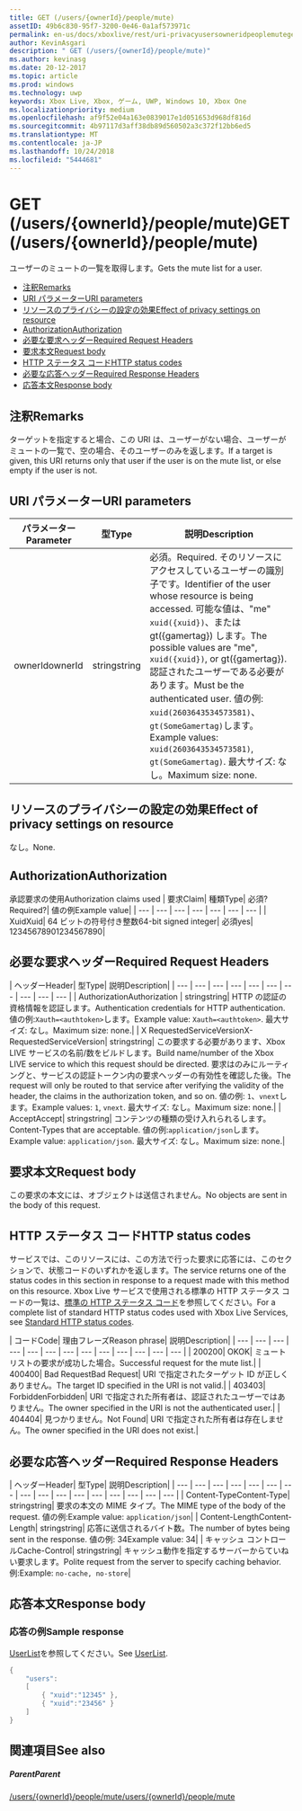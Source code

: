 ```yaml
---
title: GET (/users/{ownerId}/people/mute)
assetID: 49b6c830-95f7-3200-0e46-0a1af573971c
permalink: en-us/docs/xboxlive/rest/uri-privacyusersowneridpeoplemuteget.html
author: KevinAsgari
description: " GET (/users/{ownerId}/people/mute)"
ms.author: kevinasg
ms.date: 20-12-2017
ms.topic: article
ms.prod: windows
ms.technology: uwp
keywords: Xbox Live, Xbox, ゲーム, UWP, Windows 10, Xbox One
ms.localizationpriority: medium
ms.openlocfilehash: af9f52e04a163e0839017e1d051653d968df816d
ms.sourcegitcommit: 4b97117d3aff38db89d560502a3c372f12bb6ed5
ms.translationtype: MT
ms.contentlocale: ja-JP
ms.lasthandoff: 10/24/2018
ms.locfileid: "5444681"
---
```

# <a name="get-usersowneridpeoplemute"></a><span data-ttu-id="24165-104">GET (/users/{ownerId}/people/mute)</span><span class="sxs-lookup"><span data-stu-id="24165-104">GET (/users/{ownerId}/people/mute)</span></span>
<span data-ttu-id="24165-105">ユーザーのミュートの一覧を取得します。</span><span class="sxs-lookup"><span data-stu-id="24165-105">Gets the mute list for a user.</span></span>

  * [<span data-ttu-id="24165-106">注釈</span><span class="sxs-lookup"><span data-stu-id="24165-106">Remarks</span></span>](#ID4EQ)
  * [<span data-ttu-id="24165-107">URI パラメーター</span><span class="sxs-lookup"><span data-stu-id="24165-107">URI parameters</span></span>](#ID4EZ)
  * [<span data-ttu-id="24165-108">リソースのプライバシーの設定の効果</span><span class="sxs-lookup"><span data-stu-id="24165-108">Effect of privacy settings on resource</span></span>](#ID4EEB)
  * [<span data-ttu-id="24165-109">Authorization</span><span class="sxs-lookup"><span data-stu-id="24165-109">Authorization</span></span>](#ID4ENB)
  * [<span data-ttu-id="24165-110">必要な要求ヘッダー</span><span class="sxs-lookup"><span data-stu-id="24165-110">Required Request Headers</span></span>](#ID4ESC)
  * [<span data-ttu-id="24165-111">要求本文</span><span class="sxs-lookup"><span data-stu-id="24165-111">Request body</span></span>](#ID4EPE)
  * [<span data-ttu-id="24165-112">HTTP ステータス コード</span><span class="sxs-lookup"><span data-stu-id="24165-112">HTTP status codes</span></span>](#ID4E1E)
  * [<span data-ttu-id="24165-113">必要な応答ヘッダー</span><span class="sxs-lookup"><span data-stu-id="24165-113">Required Response Headers</span></span>](#ID4E3G)
  * [<span data-ttu-id="24165-114">応答本文</span><span class="sxs-lookup"><span data-stu-id="24165-114">Response body</span></span>](#ID4ETAAC)

<a id="ID4EQ"></a>


## <a name="remarks"></a><span data-ttu-id="24165-115">注釈</span><span class="sxs-lookup"><span data-stu-id="24165-115">Remarks</span></span>

<span data-ttu-id="24165-116">ターゲットを指定すると場合、この URI は、ユーザーがない場合、ユーザーがミュートの一覧で、空の場合、そのユーザーのみを返します。</span><span class="sxs-lookup"><span data-stu-id="24165-116">If a target is given, this URI returns only that user if the user is on the mute list, or else empty if the user is not.</span></span>

<a id="ID4EZ"></a>


## <a name="uri-parameters"></a><span data-ttu-id="24165-117">URI パラメーター</span><span class="sxs-lookup"><span data-stu-id="24165-117">URI parameters</span></span>

| <span data-ttu-id="24165-118">パラメーター</span><span class="sxs-lookup"><span data-stu-id="24165-118">Parameter</span></span>| <span data-ttu-id="24165-119">型</span><span class="sxs-lookup"><span data-stu-id="24165-119">Type</span></span>| <span data-ttu-id="24165-120">説明</span><span class="sxs-lookup"><span data-stu-id="24165-120">Description</span></span>|
| --- | --- | --- |
| <span data-ttu-id="24165-121">ownerId</span><span class="sxs-lookup"><span data-stu-id="24165-121">ownerId</span></span>| <span data-ttu-id="24165-122">string</span><span class="sxs-lookup"><span data-stu-id="24165-122">string</span></span>| <span data-ttu-id="24165-123">必須。</span><span class="sxs-lookup"><span data-stu-id="24165-123">Required.</span></span> <span data-ttu-id="24165-124">そのリソースにアクセスしているユーザーの識別子です。</span><span class="sxs-lookup"><span data-stu-id="24165-124">Identifier of the user whose resource is being accessed.</span></span> <span data-ttu-id="24165-125">可能な値は、"me" <code>xuid({xuid})</code>、または gt({gamertag}) します。</span><span class="sxs-lookup"><span data-stu-id="24165-125">The possible values are "me", <code>xuid({xuid})</code>, or gt({gamertag}).</span></span> <span data-ttu-id="24165-126">認証されたユーザーである必要があります。</span><span class="sxs-lookup"><span data-stu-id="24165-126">Must be the authenticated user.</span></span> <span data-ttu-id="24165-127">値の例: <code>xuid(2603643534573581)</code>、<code>gt(SomeGamertag)</code>します。</span><span class="sxs-lookup"><span data-stu-id="24165-127">Example values: <code>xuid(2603643534573581)</code>, <code>gt(SomeGamertag)</code>.</span></span> <span data-ttu-id="24165-128">最大サイズ: なし。</span><span class="sxs-lookup"><span data-stu-id="24165-128">Maximum size: none.</span></span> |

<a id="ID4EEB"></a>


## <a name="effect-of-privacy-settings-on-resource"></a><span data-ttu-id="24165-129">リソースのプライバシーの設定の効果</span><span class="sxs-lookup"><span data-stu-id="24165-129">Effect of privacy settings on resource</span></span>

<span data-ttu-id="24165-130">なし。</span><span class="sxs-lookup"><span data-stu-id="24165-130">None.</span></span>

<a id="ID4ENB"></a>


## <a name="authorization"></a><span data-ttu-id="24165-131">Authorization</span><span class="sxs-lookup"><span data-stu-id="24165-131">Authorization</span></span>

<span data-ttu-id="24165-132">承認要求の使用</span><span class="sxs-lookup"><span data-stu-id="24165-132">Authorization claims used</span></span> | <span data-ttu-id="24165-133">要求</span><span class="sxs-lookup"><span data-stu-id="24165-133">Claim</span></span>| <span data-ttu-id="24165-134">種類</span><span class="sxs-lookup"><span data-stu-id="24165-134">Type</span></span>| <span data-ttu-id="24165-135">必須?</span><span class="sxs-lookup"><span data-stu-id="24165-135">Required?</span></span>| <span data-ttu-id="24165-136">値の例</span><span class="sxs-lookup"><span data-stu-id="24165-136">Example value</span></span>|
| --- | --- | --- | --- | --- | --- | --- |
| <span data-ttu-id="24165-137">Xuid</span><span class="sxs-lookup"><span data-stu-id="24165-137">Xuid</span></span>| <span data-ttu-id="24165-138">64 ビットの符号付き整数</span><span class="sxs-lookup"><span data-stu-id="24165-138">64-bit signed integer</span></span>| <span data-ttu-id="24165-139">必須</span><span class="sxs-lookup"><span data-stu-id="24165-139">yes</span></span>| <span data-ttu-id="24165-140">1234567890</span><span class="sxs-lookup"><span data-stu-id="24165-140">1234567890</span></span>|

<a id="ID4ESC"></a>


## <a name="required-request-headers"></a><span data-ttu-id="24165-141">必要な要求ヘッダー</span><span class="sxs-lookup"><span data-stu-id="24165-141">Required Request Headers</span></span>

| <span data-ttu-id="24165-142">ヘッダー</span><span class="sxs-lookup"><span data-stu-id="24165-142">Header</span></span>| <span data-ttu-id="24165-143">型</span><span class="sxs-lookup"><span data-stu-id="24165-143">Type</span></span>| <span data-ttu-id="24165-144">説明</span><span class="sxs-lookup"><span data-stu-id="24165-144">Description</span></span>|
| --- | --- | --- | --- | --- | --- | --- | --- | --- | --- |
| <span data-ttu-id="24165-145">Authorization</span><span class="sxs-lookup"><span data-stu-id="24165-145">Authorization</span></span> | <span data-ttu-id="24165-146">string</span><span class="sxs-lookup"><span data-stu-id="24165-146">string</span></span>| <span data-ttu-id="24165-147">HTTP の認証の資格情報を認証します。</span><span class="sxs-lookup"><span data-stu-id="24165-147">Authentication credentials for HTTP authentication.</span></span> <span data-ttu-id="24165-148">値の例:<code>Xauth=&lt;authtoken></code>します。</span><span class="sxs-lookup"><span data-stu-id="24165-148">Example value: <code>Xauth=&lt;authtoken></code>.</span></span> <span data-ttu-id="24165-149">最大サイズ: なし。</span><span class="sxs-lookup"><span data-stu-id="24165-149">Maximum size: none.</span></span>|
| <span data-ttu-id="24165-150">X RequestedServiceVersion</span><span class="sxs-lookup"><span data-stu-id="24165-150">X-RequestedServiceVersion</span></span>| <span data-ttu-id="24165-151">string</span><span class="sxs-lookup"><span data-stu-id="24165-151">string</span></span>| <span data-ttu-id="24165-152">この要求する必要があります、Xbox LIVE サービスの名前/数をビルドします。</span><span class="sxs-lookup"><span data-stu-id="24165-152">Build name/number of the Xbox LIVE service to which this request should be directed.</span></span> <span data-ttu-id="24165-153">要求はのみにルーティングと、サービスの認証トークン内の要求ヘッダーの有効性を確認した後。</span><span class="sxs-lookup"><span data-stu-id="24165-153">The request will only be routed to that service after verifying the validity of the header, the claims in the authorization token, and so on.</span></span> <span data-ttu-id="24165-154">値の例: <code>1</code>、<code>vnext</code>します。</span><span class="sxs-lookup"><span data-stu-id="24165-154">Example values: <code>1</code>, <code>vnext</code>.</span></span> <span data-ttu-id="24165-155">最大サイズ: なし。</span><span class="sxs-lookup"><span data-stu-id="24165-155">Maximum size: none.</span></span>|
| <span data-ttu-id="24165-156">Accept</span><span class="sxs-lookup"><span data-stu-id="24165-156">Accept</span></span>| <span data-ttu-id="24165-157">string</span><span class="sxs-lookup"><span data-stu-id="24165-157">string</span></span>| <span data-ttu-id="24165-158">コンテンツの種類の受け入れられるします。</span><span class="sxs-lookup"><span data-stu-id="24165-158">Content-Types that are acceptable.</span></span> <span data-ttu-id="24165-159">値の例:<code>application/json</code>します。</span><span class="sxs-lookup"><span data-stu-id="24165-159">Example value: <code>application/json</code>.</span></span> <span data-ttu-id="24165-160">最大サイズ: なし。</span><span class="sxs-lookup"><span data-stu-id="24165-160">Maximum size: none.</span></span>|

<a id="ID4EPE"></a>


## <a name="request-body"></a><span data-ttu-id="24165-161">要求本文</span><span class="sxs-lookup"><span data-stu-id="24165-161">Request body</span></span>

<span data-ttu-id="24165-162">この要求の本文には、オブジェクトは送信されません。</span><span class="sxs-lookup"><span data-stu-id="24165-162">No objects are sent in the body of this request.</span></span>

<a id="ID4E1E"></a>


## <a name="http-status-codes"></a><span data-ttu-id="24165-163">HTTP ステータス コード</span><span class="sxs-lookup"><span data-stu-id="24165-163">HTTP status codes</span></span>

<span data-ttu-id="24165-164">サービスでは、このリソースには、この方法で行った要求に応答には、このセクションで、状態コードのいずれかを返します。</span><span class="sxs-lookup"><span data-stu-id="24165-164">The service returns one of the status codes in this section in response to a request made with this method on this resource.</span></span> <span data-ttu-id="24165-165">Xbox Live サービスで使用される標準の HTTP ステータス コードの一覧は、[標準の HTTP ステータス コード](../../additional/httpstatuscodes.md)を参照してください。</span><span class="sxs-lookup"><span data-stu-id="24165-165">For a complete list of standard HTTP status codes used with Xbox Live Services, see [Standard HTTP status codes](../../additional/httpstatuscodes.md).</span></span>

| <span data-ttu-id="24165-166">コード</span><span class="sxs-lookup"><span data-stu-id="24165-166">Code</span></span>| <span data-ttu-id="24165-167">理由フレーズ</span><span class="sxs-lookup"><span data-stu-id="24165-167">Reason phrase</span></span>| <span data-ttu-id="24165-168">説明</span><span class="sxs-lookup"><span data-stu-id="24165-168">Description</span></span>|
| --- | --- | --- | --- | --- | --- | --- | --- | --- | --- | --- | --- | --- |
| <span data-ttu-id="24165-169">200</span><span class="sxs-lookup"><span data-stu-id="24165-169">200</span></span>| <span data-ttu-id="24165-170">OK</span><span class="sxs-lookup"><span data-stu-id="24165-170">OK</span></span>| <span data-ttu-id="24165-171">ミュート リストの要求が成功した場合。</span><span class="sxs-lookup"><span data-stu-id="24165-171">Successful request for the mute list.</span></span>|
| <span data-ttu-id="24165-172">400</span><span class="sxs-lookup"><span data-stu-id="24165-172">400</span></span>| <span data-ttu-id="24165-173">Bad Request</span><span class="sxs-lookup"><span data-stu-id="24165-173">Bad Request</span></span>| <span data-ttu-id="24165-174">URI で指定されたターゲット ID が正しくありません。</span><span class="sxs-lookup"><span data-stu-id="24165-174">The target ID specified in the URI is not valid.</span></span>|
| <span data-ttu-id="24165-175">403</span><span class="sxs-lookup"><span data-stu-id="24165-175">403</span></span>| <span data-ttu-id="24165-176">Forbidden</span><span class="sxs-lookup"><span data-stu-id="24165-176">Forbidden</span></span>| <span data-ttu-id="24165-177">URI で指定された所有者は、認証されたユーザーではありません。</span><span class="sxs-lookup"><span data-stu-id="24165-177">The owner specified in the URI is not the authenticated user.</span></span>|
| <span data-ttu-id="24165-178">404</span><span class="sxs-lookup"><span data-stu-id="24165-178">404</span></span>| <span data-ttu-id="24165-179">見つかりません。</span><span class="sxs-lookup"><span data-stu-id="24165-179">Not Found</span></span>| <span data-ttu-id="24165-180">URI で指定された所有者は存在しません。</span><span class="sxs-lookup"><span data-stu-id="24165-180">The owner specified in the URI does not exist.</span></span>|

<a id="ID4E3G"></a>


## <a name="required-response-headers"></a><span data-ttu-id="24165-181">必要な応答ヘッダー</span><span class="sxs-lookup"><span data-stu-id="24165-181">Required Response Headers</span></span>

| <span data-ttu-id="24165-182">ヘッダー</span><span class="sxs-lookup"><span data-stu-id="24165-182">Header</span></span>| <span data-ttu-id="24165-183">型</span><span class="sxs-lookup"><span data-stu-id="24165-183">Type</span></span>| <span data-ttu-id="24165-184">説明</span><span class="sxs-lookup"><span data-stu-id="24165-184">Description</span></span>|
| --- | --- | --- | --- | --- | --- | --- | --- | --- | --- | --- | --- | --- | --- | --- | --- |
| <span data-ttu-id="24165-185">Content-Type</span><span class="sxs-lookup"><span data-stu-id="24165-185">Content-Type</span></span>| <span data-ttu-id="24165-186">string</span><span class="sxs-lookup"><span data-stu-id="24165-186">string</span></span>| <span data-ttu-id="24165-187">要求の本文の MIME タイプ。</span><span class="sxs-lookup"><span data-stu-id="24165-187">The MIME type of the body of the request.</span></span> <span data-ttu-id="24165-188">値の例:</span><span class="sxs-lookup"><span data-stu-id="24165-188">Example value:</span></span> <code>application/json</code>|
| <span data-ttu-id="24165-189">Content-Length</span><span class="sxs-lookup"><span data-stu-id="24165-189">Content-Length</span></span>| <span data-ttu-id="24165-190">string</span><span class="sxs-lookup"><span data-stu-id="24165-190">string</span></span>| <span data-ttu-id="24165-191">応答に送信されるバイト数。</span><span class="sxs-lookup"><span data-stu-id="24165-191">The number of bytes being sent in the response.</span></span> <span data-ttu-id="24165-192">値の例: 34</span><span class="sxs-lookup"><span data-stu-id="24165-192">Example value: 34</span></span>|
| <span data-ttu-id="24165-193">キャッシュ コントロール</span><span class="sxs-lookup"><span data-stu-id="24165-193">Cache-Control</span></span>| <span data-ttu-id="24165-194">string</span><span class="sxs-lookup"><span data-stu-id="24165-194">string</span></span>| <span data-ttu-id="24165-195">キャッシュ動作を指定するサーバーからていねい要求します。</span><span class="sxs-lookup"><span data-stu-id="24165-195">Polite request from the server to specify caching behavior.</span></span> <span data-ttu-id="24165-196">例:</span><span class="sxs-lookup"><span data-stu-id="24165-196">Example:</span></span> <code>no-cache, no-store</code>|

<a id="ID4ETAAC"></a>


## <a name="response-body"></a><span data-ttu-id="24165-197">応答本文</span><span class="sxs-lookup"><span data-stu-id="24165-197">Response body</span></span>

<a id="ID4EZAAC"></a>


### <a name="sample-response"></a><span data-ttu-id="24165-198">応答の例</span><span class="sxs-lookup"><span data-stu-id="24165-198">Sample response</span></span>

<span data-ttu-id="24165-199">[UserList](../../json/json-userlist.md)を参照してください。</span><span class="sxs-lookup"><span data-stu-id="24165-199">See [UserList](../../json/json-userlist.md).</span></span>


```cpp
{
    "users":
    [
        { "xuid":"12345" },
        { "xuid":"23456" }
    ]
}

```


<a id="ID4EJBAC"></a>


## <a name="see-also"></a><span data-ttu-id="24165-200">関連項目</span><span class="sxs-lookup"><span data-stu-id="24165-200">See also</span></span>

<a id="ID4ELBAC"></a>


##### <a name="parent"></a><span data-ttu-id="24165-201">Parent</span><span class="sxs-lookup"><span data-stu-id="24165-201">Parent</span></span>

[<span data-ttu-id="24165-202">/users/{ownerId}/people/mute</span><span class="sxs-lookup"><span data-stu-id="24165-202">/users/{ownerId}/people/mute</span></span>](uri-privacyusersowneridpeoplemute.md)
